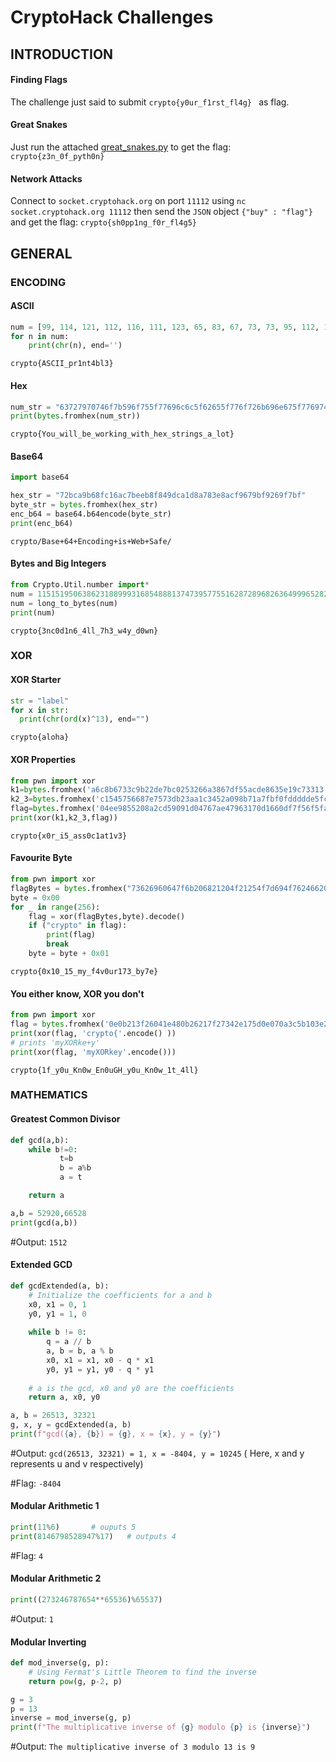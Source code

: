 <h1>CryptoHack Challenges</h1>

<h2>INTRODUCTION</h2>

<h4>Finding Flags</h4>

The challenge just said to submit ` crypto{y0ur_f1rst_fl4g}  ` as flag.

<h4>Great Snakes</h4>

Just run the attached [great_snakes.py](https://cryptohack.org/static/challenges/great_snakes_35381fca29d68d8f3f25c9fa0a9026fb.py) to get the flag: ` crypto{z3n_0f_pyth0n} `

<h4>Network Attacks</h4>

Connect to ` socket.cryptohack.org ` on port ` 11112 ` using ` nc socket.cryptohack.org 11112 ` then send the ` JSON ` object ` {"buy" : "flag"} ` and get the flag: 
`crypto{sh0pp1ng_f0r_fl4g5}`

<h2>GENERAL</h2>

<h3>ENCODING</h3>

<h4>ASCII</h4>

```python
num = [99, 114, 121, 112, 116, 111, 123, 65, 83, 67, 73, 73, 95, 112, 114, 49, 110, 116, 52, 98, 108, 51, 125]
for n in num:
    print(chr(n), end='')
```

`crypto{ASCII_pr1nt4bl3}`

<h4>Hex</h4>

```python
num_str = "63727970746f7b596f755f77696c6c5f62655f776f726b696e675f776974685f6865785f737472696e67735f615f6c6f747d"
print(bytes.fromhex(num_str))
```

`crypto{You_will_be_working_with_hex_strings_a_lot}`

<h4>Base64</h4>

```python
import base64

hex_str = "72bca9b68fc16ac7beeb8f849dca1d8a783e8acf9679bf9269f7bf"
byte_str = bytes.fromhex(hex_str)
enc_b64 = base64.b64encode(byte_str)
print(enc_b64)
```

`crypto/Base+64+Encoding+is+Web+Safe/`

<h4>Bytes and Big Integers</h4>

```python
from Crypto.Util.number import*
num = 11515195063862318899931685488813747395775516287289682636499965282714637259206269
num = long_to_bytes(num)
print(num)
```

`crypto{3nc0d1n6_4ll_7h3_w4y_d0wn}`

<h3>XOR</h3>

<h4>XOR Starter</h4>

```python
str = "label"
for x in str:
  print(chr(ord(x)^13), end="")
```

`crypto{aloha}`

<h4>XOR Properties</h4>

```python
from pwn import xor
k1=bytes.fromhex('a6c8b6733c9b22de7bc0253266a3867df55acde8635e19c73313')
k2_3=bytes.fromhex('c1545756687e7573db23aa1c3452a098b71a7fbf0fddddde5fc1')
flag=bytes.fromhex('04ee9855208a2cd59091d04767ae47963170d1660df7f56f5faf')
print(xor(k1,k2_3,flag)) 
```

`crypto{x0r_i5_ass0c1at1v3}`

<h4>Favourite Byte</h4>

```python
from pwn import xor
flagBytes = bytes.fromhex("73626960647f6b206821204f21254f7d694f7624662065622127234f726927756d")
byte = 0x00
for _ in range(256):
    flag = xor(flagBytes,byte).decode()
    if ("crypto" in flag):
        print(flag)
        break
    byte = byte + 0x01
```

`crypto{0x10_15_my_f4v0ur173_by7e}`

<h4>You either know, XOR you don't</h4>

```python
from pwn import xor 
flag = bytes.fromhex('0e0b213f26041e480b26217f27342e175d0e070a3c5b103e2526217f27342e175d0e077e263451150104') 
print(xor(flag, 'crypto{'.encode() )) 
# prints 'myXORke+y'
print(xor(flag, 'myXORkey'.encode()))
```

`crypto{1f_y0u_Kn0w_En0uGH_y0u_Kn0w_1t_4ll}`

<h3>MATHEMATICS</h3>

<h4>Greatest Common Divisor</h4>

```python
def gcd(a,b):
    while b!=0:
           t=b
           b = a%b
           a = t

    return a

a,b = 52920,66528
print(gcd(a,b))
```
#Output: `1512`

<h4>Extended GCD</h4>

```python
def gcdExtended(a, b):
    # Initialize the coefficients for a and b
    x0, x1 = 0, 1
    y0, y1 = 1, 0
    
    while b != 0:
        q = a // b
        a, b = b, a % b
        x0, x1 = x1, x0 - q * x1
        y0, y1 = y1, y0 - q * y1
    
    # a is the gcd, x0 and y0 are the coefficients
    return a, x0, y0

a, b = 26513, 32321
g, x, y = gcdExtended(a, b)
print(f"gcd({a}, {b}) = {g}, x = {x}, y = {y}")
```

#Output: `gcd(26513, 32321) = 1, x = -8404, y = 10245`  ( Here, x and y represents u and v respectively)

#Flag: `-8404`

<h4>Modular Arithmetic 1</h4>

```python
print(11%6)       # ouputs 5
print(8146798528947%17)   # outputs 4
```

#Flag: `4`

<h4>Modular Arithmetic 2</h4>

```python
print((273246787654**65536)%65537)
```

#Output: `1`

<h4>Modular Inverting</h4>

```python
def mod_inverse(g, p):
    # Using Fermat's Little Theorem to find the inverse
    return pow(g, p-2, p)

g = 3
p = 13
inverse = mod_inverse(g, p)
print(f"The multiplicative inverse of {g} modulo {p} is {inverse}")
```

#Output: `The multiplicative inverse of 3 modulo 13 is 9`

